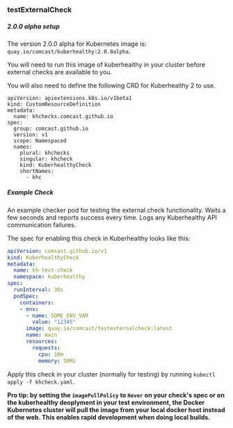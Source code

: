 ### testExternalCheck

##### 2.0.0 alpha setup

The version 2.0.0 alpha for Kubernetes image is: `quay.io/comcast/kuberhealthy:2.0.0alpha`.  

You will need to run this image of kuberhealthy in your cluster before external checks are available to you.

You will also need to define the following CRD for Kuberhealthy 2 to use.

```
apiVersion: apiextensions.k8s.io/v1beta1
kind: CustomResourceDefinition
metadata:
  name: khchecks.comcast.github.io
spec:
  group: comcast.github.io
  version: v1
  scope: Namespaced
  names:
    plural: khchecks
    singular: khcheck
    kind: KuberhealthyCheck
    shortNames:
      - khc
```


##### Example Check

An example checker pod for testing the external check functionality.  Waits a few seconds and reports success every time.  Logs any Kuberhealthy API communication failures.

The spec for enabling this check in Kuberhealthy looks like this:

```yaml
apiVersion: comcast.github.io/v1
kind: KuberhealthyCheck
metadata:
  name: kh-test-check
  namespace: kuberhealthy
spec:
  runInterval: 30s
  podSpec:
    containers:
    - env:
      - name: SOME_ENV_VAR
        value: "12345"
      image: quay.io/comcast/testexternalcheck:latest
      name: main
      resources:
        requests:
          cpu: 10m
          memory: 50Mi
```

Apply this check in your cluster (normally for testing) by running `kubectl apply -f khcheck.yaml`.

**Pro tip: by setting the `imagePullPolicy` to `Never` on your check's spec or on the kuberhealthy deoplyment in your test environment, the Docker Kubernetes cluster will pull the image from your local docker host instead of the web.  This enables rapid development when doing local builds.**

